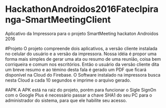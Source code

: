 # HackathonAndroidos2016FatecIpiranga-SmartMeetingClient
Aplicativo da Impressora para o projeto SmartMeeting hackaton Androidos 2016
 
#Projeto
O projeto compreende dois aplicativos, a versão cliente instalada no celular do usuário e a versão da impressora. Nossa idéia
é propor uma forma mais simples de gerar uma ata ou resumo de uma reunião, coisa bem corriqueira e comum nos escritórios.
Então o usuário da versão cliente dita um breve resumo e ao témino desta fala é gerado um PDF que ficará disponível na Cloud
do Firebase. O Software instalado na impressora busca nesta Cloud a cada 10 segundos e imprime o arquivo gerado.

#APK
A APK está na raiz do projeto, porém para funcionar o Sigle SignOn com o Google Plus é necessário passar a chave SHA1 do seu 
PC para o administrador do sistema, para que ele habilite seu acesso.
